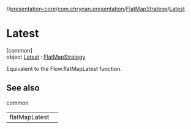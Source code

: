 //[presentation-core](../../../../index.md)/[com.chrynan.presentation](../../index.md)/[FlatMapStrategy](../index.md)/[Latest](index.md)

# Latest

[common]\
object [Latest](index.md) : [FlatMapStrategy](../index.md)

Equivalent to the Flow.flatMapLatest function.

## See also

common

| | |
|---|---|
| flatMapLatest |  |
